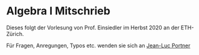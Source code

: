 # Algebra I Mitschrieb
Dieses folgt der Vorlesung von Prof. Einsiedler im Herbst 2020 an der ETH-Zürich.

Für Fragen, Anregungen, Typos etc. wenden sie sich an [Jean-Luc Portner](mailto:jean-luc@portner.at)

